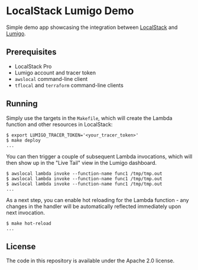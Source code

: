 # LocalStack Lumigo Demo

Simple demo app showcasing the integration between [LocalStack](https://localstack.cloud) and [Lumigo](https://lumigo.io/).

## Prerequisites

* LocalStack Pro
* Lumigo account and tracer token
* `awslocal` command-line client
* `tflocal` and `terraform` command-line clients

## Running

Simply use the targets in the `Makefile`, which will create the Lambda function and other resources in LocalStack:
```
$ export LUMIGO_TRACER_TOKEN='<your_tracer_token>'
$ make deploy
...
```

You can then trigger a couple of subsequent Lambda invocations, which will then show up in the "Live Tail" view in the Lumigo dashboard.
```
$ awslocal lambda invoke --function-name func1 /tmp/tmp.out
$ awslocal lambda invoke --function-name func1 /tmp/tmp.out
$ awslocal lambda invoke --function-name func1 /tmp/tmp.out
...
```

As a next step, you can enable hot reloading for the Lambda function - any changes in the handler will be automatically reflected immediately upon next invocation.
```
$ make hot-reload
...
```

## License

The code in this repository is available under the Apache 2.0 license.
